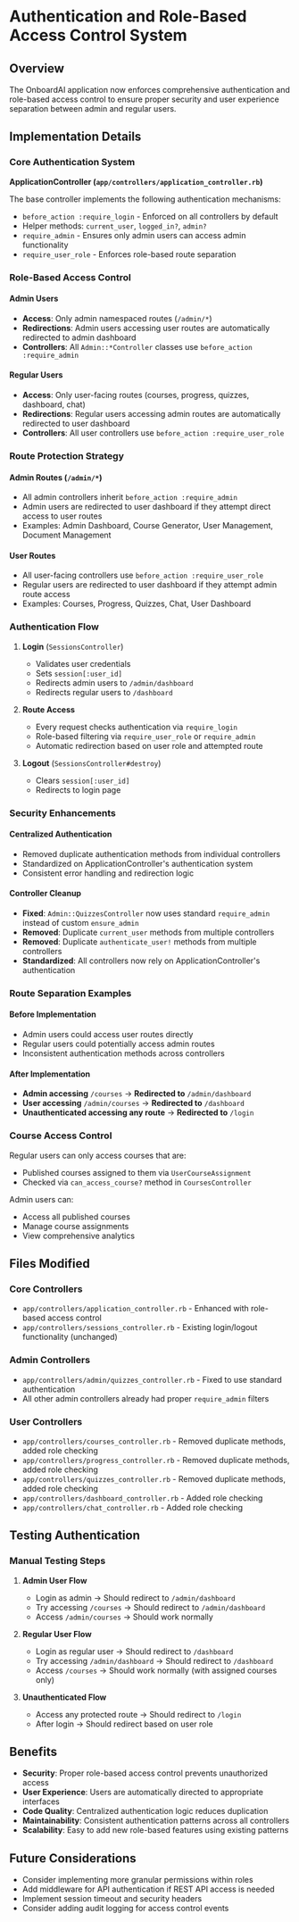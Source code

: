 # Authentication and Role-Based Access Control System

## Overview

The OnboardAI application now enforces comprehensive authentication and role-based access control to ensure proper security and user experience separation between admin and regular users.

## Implementation Details

### Core Authentication System

**ApplicationController (`app/controllers/application_controller.rb`)**

The base controller implements the following authentication mechanisms:

- `before_action :require_login` - Enforced on all controllers by default
- Helper methods: `current_user`, `logged_in?`, `admin?`
- `require_admin` - Ensures only admin users can access admin functionality
- `require_user_role` - Enforces role-based route separation

### Role-Based Access Control

#### Admin Users
- **Access**: Only admin namespaced routes (`/admin/*`)
- **Redirections**: Admin users accessing user routes are automatically redirected to admin dashboard
- **Controllers**: All `Admin::*Controller` classes use `before_action :require_admin`

#### Regular Users
- **Access**: Only user-facing routes (courses, progress, quizzes, dashboard, chat)
- **Redirections**: Regular users accessing admin routes are automatically redirected to user dashboard
- **Controllers**: All user controllers use `before_action :require_user_role`

### Route Protection Strategy

#### Admin Routes (`/admin/*`)
- All admin controllers inherit `before_action :require_admin`
- Admin users are redirected to user dashboard if they attempt direct access to user routes
- Examples: Admin Dashboard, Course Generator, User Management, Document Management

#### User Routes
- All user-facing controllers use `before_action :require_user_role`
- Regular users are redirected to user dashboard if they attempt admin route access
- Examples: Courses, Progress, Quizzes, Chat, User Dashboard

### Authentication Flow

1. **Login** (`SessionsController`)
   - Validates user credentials
   - Sets `session[:user_id]`
   - Redirects admin users to `/admin/dashboard`
   - Redirects regular users to `/dashboard`

2. **Route Access**
   - Every request checks authentication via `require_login`
   - Role-based filtering via `require_user_role` or `require_admin`
   - Automatic redirection based on user role and attempted route

3. **Logout** (`SessionsController#destroy`)
   - Clears `session[:user_id]`
   - Redirects to login page

### Security Enhancements

#### Centralized Authentication
- Removed duplicate authentication methods from individual controllers
- Standardized on ApplicationController's authentication system
- Consistent error handling and redirection logic

#### Controller Cleanup
- **Fixed**: `Admin::QuizzesController` now uses standard `require_admin` instead of custom `ensure_admin`
- **Removed**: Duplicate `current_user` methods from multiple controllers
- **Removed**: Duplicate `authenticate_user!` methods from multiple controllers
- **Standardized**: All controllers now rely on ApplicationController's authentication

### Route Separation Examples

#### Before Implementation
- Admin users could access user routes directly
- Regular users could potentially access admin routes
- Inconsistent authentication methods across controllers

#### After Implementation
- **Admin accessing** `/courses` → **Redirected to** `/admin/dashboard`
- **User accessing** `/admin/courses` → **Redirected to** `/dashboard`
- **Unauthenticated accessing any route** → **Redirected to** `/login`

### Course Access Control

Regular users can only access courses that are:
- Published courses assigned to them via `UserCourseAssignment`
- Checked via `can_access_course?` method in `CoursesController`

Admin users can:
- Access all published courses
- Manage course assignments
- View comprehensive analytics

## Files Modified

### Core Controllers
- `app/controllers/application_controller.rb` - Enhanced with role-based access control
- `app/controllers/sessions_controller.rb` - Existing login/logout functionality (unchanged)

### Admin Controllers
- `app/controllers/admin/quizzes_controller.rb` - Fixed to use standard authentication
- All other admin controllers already had proper `require_admin` filters

### User Controllers
- `app/controllers/courses_controller.rb` - Removed duplicate methods, added role checking
- `app/controllers/progress_controller.rb` - Removed duplicate methods, added role checking
- `app/controllers/quizzes_controller.rb` - Removed duplicate methods, added role checking
- `app/controllers/dashboard_controller.rb` - Added role checking
- `app/controllers/chat_controller.rb` - Added role checking

## Testing Authentication

### Manual Testing Steps

1. **Admin User Flow**
   - Login as admin → Should redirect to `/admin/dashboard`
   - Try accessing `/courses` → Should redirect to `/admin/dashboard`
   - Access `/admin/courses` → Should work normally

2. **Regular User Flow**
   - Login as regular user → Should redirect to `/dashboard`
   - Try accessing `/admin/dashboard` → Should redirect to `/dashboard`
   - Access `/courses` → Should work normally (with assigned courses only)

3. **Unauthenticated Flow**
   - Access any protected route → Should redirect to `/login`
   - After login → Should redirect based on user role

## Benefits

- **Security**: Proper role-based access control prevents unauthorized access
- **User Experience**: Users are automatically directed to appropriate interfaces
- **Code Quality**: Centralized authentication logic reduces duplication
- **Maintainability**: Consistent authentication patterns across all controllers
- **Scalability**: Easy to add new role-based features using existing patterns

## Future Considerations

- Consider implementing more granular permissions within roles
- Add middleware for API authentication if REST API access is needed
- Implement session timeout and security headers
- Consider adding audit logging for access control events
